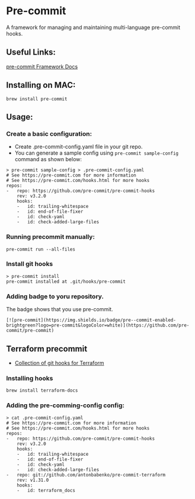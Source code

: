 # Pre-commit

A framework for managing and maintaining multi-language pre-commit hooks.

## Useful Links:
[pre-commit Framework Docs](https://pre-commit.com/)


## Installing on MAC:
```
brew install pre-commit
```

## Usage:

### Create a basic configuration:

* Create .pre-commit-config.yaml file in your git repo.
* You can generate a sample config using `pre-commit sample-config` command as shown
  below:

```
> pre-commit sample-config > .pre-commit-config.yaml
# See https://pre-commit.com for more information
# See https://pre-commit.com/hooks.html for more hooks
repos:
-   repo: https://github.com/pre-commit/pre-commit-hooks
    rev: v3.2.0
    hooks:
    -   id: trailing-whitespace
    -   id: end-of-file-fixer
    -   id: check-yaml
    -   id: check-added-large-files

```

### Running precommit manually:

```
pre-commit run --all-files
```

### Install git hooks

```
> pre-commit install
pre-commit installed at .git/hooks/pre-commit

```

### Adding badge to yoru repository.

The badge shows that you use pre-commit.

```
[![pre-commit](https://img.shields.io/badge/pre--commit-enabled-brightgreen?logo=pre-commit&logoColor=white)](https://github.com/pre-commit/pre-commit)

```

## Terraform precommit

* [Collection of git hooks for Terraform](https://github.com/antonbabenko/pre-commit-terraform)

### Installing hooks
```
brew install terraform-docs
```

### Adding the pre-comming-config config:

```
> cat .pre-commit-config.yaml 
# See https://pre-commit.com for more information
# See https://pre-commit.com/hooks.html for more hooks
repos:
-   repo: https://github.com/pre-commit/pre-commit-hooks
    rev: v3.2.0
    hooks:
    -   id: trailing-whitespace
    -   id: end-of-file-fixer
    -   id: check-yaml
    -   id: check-added-large-files
-   repo: git://github.com/antonbabenko/pre-commit-terraform
    rev: v1.31.0
    hooks:
    -   id: terraform_docs

```



